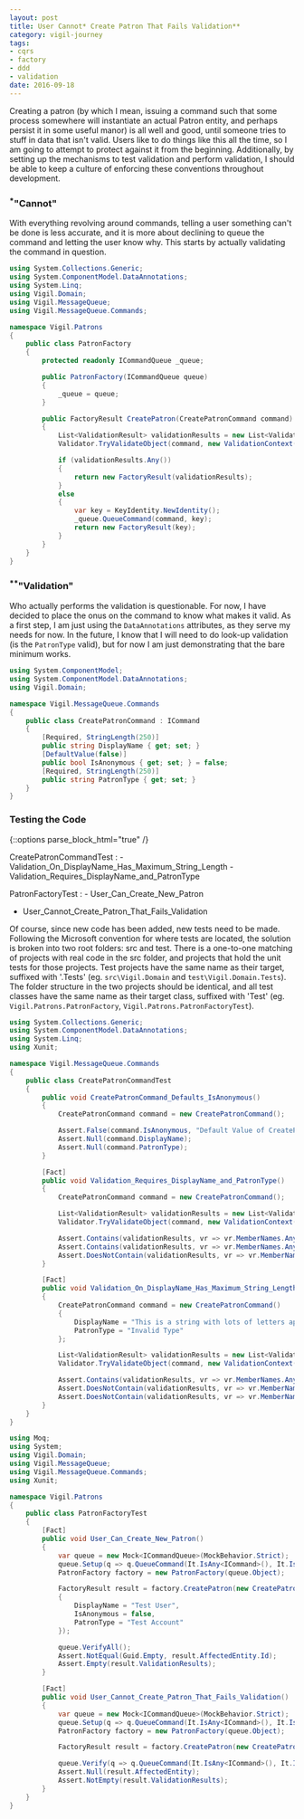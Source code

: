 ```yaml
---
layout: post
title: User Cannot* Create Patron That Fails Validation**
category: vigil-journey
tags:
- cqrs
- factory
- ddd
- validation
date: 2016-09-18
---
```


Creating a patron (by which I mean, issuing a command such that some process somewhere will instantiate an actual Patron entity, and perhaps persist it in some useful manor) is all well and good, until someone tries to stuff in data that isn't valid. Users like to do things like this all the time, so I am going to attempt to protect against it from the beginning. Additionally, by setting up the mechanisms to test validation and perform validation, I should be able to keep a culture of enforcing these conventions throughout development.


### <sup>*</sup>"Cannot"

With everything revolving around commands, telling a user something can't be done is less accurate, and it is more about declining to queue the command and letting the user know why. This starts by actually validating the command in question.

```csharp
using System.Collections.Generic;
using System.ComponentModel.DataAnnotations;
using System.Linq;
using Vigil.Domain;
using Vigil.MessageQueue;
using Vigil.MessageQueue.Commands;

namespace Vigil.Patrons
{
    public class PatronFactory
    {
        protected readonly ICommandQueue _queue;

        public PatronFactory(ICommandQueue queue)
        {
            _queue = queue;
        }

        public FactoryResult CreatePatron(CreatePatronCommand command)
        {
            List<ValidationResult> validationResults = new List<ValidationResult>();
            Validator.TryValidateObject(command, new ValidationContext(command), validationResults, true);

            if (validationResults.Any())
            {
                return new FactoryResult(validationResults);
            }
            else
            {
                var key = KeyIdentity.NewIdentity();
                _queue.QueueCommand(command, key);
                return new FactoryResult(key);
            }
        }
    }
}
```

### <sup>**</sup>"Validation"

Who actually performs the validation is questionable. For now, I have decided to place the onus on the command to know what makes it valid. As a first step, I am just using the `DataAnnotations` attributes, as they serve my needs for now. In the future, I know that I will need to do look-up validation (is the `PatronType` valid), but for now I am just demonstrating that the bare minimum works.

```csharp
using System.ComponentModel;
using System.ComponentModel.DataAnnotations;
using Vigil.Domain;

namespace Vigil.MessageQueue.Commands
{
    public class CreatePatronCommand : ICommand
    {
        [Required, StringLength(250)]
        public string DisplayName { get; set; }
        [DefaultValue(false)]
        public bool IsAnonymous { get; set; } = false;
        [Required, StringLength(250)]
        public string PatronType { get; set; }
    }
}
```

### Testing the Code

{::options parse_block_html="true" /}

<aside class="tests">
CreatePatronCommandTest
: - <i class="fas fa-check-circle"></i>Validation_On_DisplayName_Has_Maximum_String_Length
  - <i class="fas fa-check-circle"></i>Validation_Requires_DisplayName_and_PatronType

PatronFactoryTest
: - <i class="fas fa-check-circle"></i>User_Can_Create_New_Patron
  - <i class="fas fa-check-circle"></i>User_Cannot_Create_Patron_That_Fails_Validation
</aside>

Of course, since new code has been added, new tests need to be made. Following the Microsoft convention for where tests are located, the solution is broken into two root folders: src and test. There is a one-to-one matching of projects with real code in the src folder, and projects that hold the unit tests for those projects. Test projects have the same name as their target, suffixed with '.Tests' (eg. `src\Vigil.Domain` and `test\Vigil.Domain.Tests`). The folder structure in the two projects should be identical, and all test classes have the same name as their target class, suffixed with 'Test' (eg. `Vigil.Patrons.PatronFactory`, `Vigil.Patrons.PatronFactoryTest`).

```csharp
using System.Collections.Generic;
using System.ComponentModel.DataAnnotations;
using System.Linq;
using Xunit;

namespace Vigil.MessageQueue.Commands
{
    public class CreatePatronCommandTest
    {
        public void CreatePatronCommand_Defaults_IsAnonymous()
        {
            CreatePatronCommand command = new CreatePatronCommand();

            Assert.False(command.IsAnonymous, "Default Value of CreatePatronCommand.IsAnonymous changed from 'false'.");
            Assert.Null(command.DisplayName);
            Assert.Null(command.PatronType);
        }

        [Fact]
        public void Validation_Requires_DisplayName_and_PatronType()
        {
            CreatePatronCommand command = new CreatePatronCommand();

            List<ValidationResult> validationResults = new List<ValidationResult>();
            Validator.TryValidateObject(command, new ValidationContext(command), validationResults, true);

            Assert.Contains(validationResults, vr => vr.MemberNames.Any(mn => mn == nameof(CreatePatronCommand.DisplayName)));
            Assert.Contains(validationResults, vr => vr.MemberNames.Any(mn => mn == nameof(CreatePatronCommand.PatronType)));
            Assert.DoesNotContain(validationResults, vr => vr.MemberNames.Any(mn => mn == nameof(CreatePatronCommand.IsAnonymous)));
        }

        [Fact]
        public void Validation_On_DisplayName_Has_Maximum_String_Length()
        {
            CreatePatronCommand command = new CreatePatronCommand()
            {
                DisplayName = "This is a string with lots of letters appended.".PadRight(1000, 'A'),
                PatronType = "Invalid Type"
            };

            List<ValidationResult> validationResults = new List<ValidationResult>();
            Validator.TryValidateObject(command, new ValidationContext(command), validationResults, true);

            Assert.Contains(validationResults, vr => vr.MemberNames.Any(mn => mn == nameof(CreatePatronCommand.DisplayName)));
            Assert.DoesNotContain(validationResults, vr => vr.MemberNames.Any(mn => mn == nameof(CreatePatronCommand.PatronType)));
            Assert.DoesNotContain(validationResults, vr => vr.MemberNames.Any(mn => mn == nameof(CreatePatronCommand.IsAnonymous)));
        }
    }
}
```

```csharp
using Moq;
using System;
using Vigil.Domain;
using Vigil.MessageQueue;
using Vigil.MessageQueue.Commands;
using Xunit;

namespace Vigil.Patrons
{
    public class PatronFactoryTest
    {
        [Fact]
        public void User_Can_Create_New_Patron()
        {
            var queue = new Mock<ICommandQueue>(MockBehavior.Strict);
            queue.Setup(q => q.QueueCommand(It.IsAny<ICommand>(), It.IsAny<IKeyIdentity>())).Verifiable();
            PatronFactory factory = new PatronFactory(queue.Object);

            FactoryResult result = factory.CreatePatron(new CreatePatronCommand()
            {
                DisplayName = "Test User",
                IsAnonymous = false,
                PatronType = "Test Account"
            });

            queue.VerifyAll();
            Assert.NotEqual(Guid.Empty, result.AffectedEntity.Id);
            Assert.Empty(result.ValidationResults);
        }

        [Fact]
        public void User_Cannot_Create_Patron_That_Fails_Validation()
        {
            var queue = new Mock<ICommandQueue>(MockBehavior.Strict);
            queue.Setup(q => q.QueueCommand(It.IsAny<ICommand>(), It.IsAny<IKeyIdentity>())).Verifiable();
            PatronFactory factory = new PatronFactory(queue.Object);

            FactoryResult result = factory.CreatePatron(new CreatePatronCommand());

            queue.Verify(q => q.QueueCommand(It.IsAny<ICommand>(), It.IsAny<IKeyIdentity>()), Times.Never);
            Assert.Null(result.AffectedEntity);
            Assert.NotEmpty(result.ValidationResults);
        }
    }
}
```